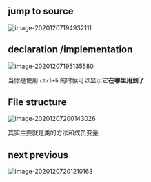## jump to source

![image-20201207194932111](https://kingcall.oss-cn-hangzhou.aliyuncs.com/blog/img/image-20201207194932111.png)



## declaration /implementation

![image-20201207195135580](https://kingcall.oss-cn-hangzhou.aliyuncs.com/blog/img/image-20201207195135580.png)



当你是使用 `ctrl+b` 的时候可以显示它**在哪里用到了**



## File structure

![image-20201207200143026](https://kingcall.oss-cn-hangzhou.aliyuncs.com/blog/img/image-20201207200143026.png)

其实主要就是类的方法和成员变量



## next previous

![image-20201207201210163](https://kingcall.oss-cn-hangzhou.aliyuncs.com/blog/img/image-20201207201210163.png)